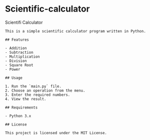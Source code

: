 # Scientific-calculator
Scientifi Calculator
   

    This is a simple scientific calculator program written in Python.

    ## Features

    - Addition
    - Subtraction
    - Multiplication
    - Division
    - Square Root
    - Power

    ## Usage

    1. Run the `main.py` file.
    2. Choose an operation from the menu.
    3. Enter the required numbers.
    4. View the result.

    ## Requirements

    - Python 3.x

    ## License

    This project is licensed under the MIT License. 
